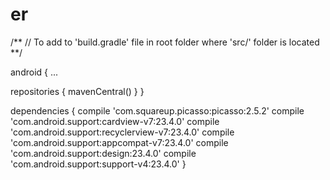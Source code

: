 # er

/**
// To add to 'build.gradle' file in root folder where 'src/' folder is located
**/


android {
  ...
 
  repositories {
          mavenCentral()
      }
}

dependencies {
    compile 'com.squareup.picasso:picasso:2.5.2'
    compile 'com.android.support:cardview-v7:23.4.0'
    compile 'com.android.support:recyclerview-v7:23.4.0'
    compile 'com.android.support:appcompat-v7:23.4.0'
    compile 'com.android.support:design:23.4.0'
    compile 'com.android.support:support-v4:23.4.0'
}
